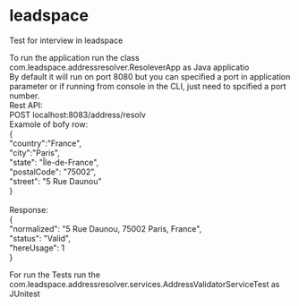 # leadspace
Test for interview in leadspace<br>

To run the application run the class com.leadspace.addressresolver.ResoleverApp as Java applicatio<br>
By default it will run on port 8080 but you can specified a port in application parameter or if running from console in the CLI, just need to spcified a port number.<br>
Rest API:<br>
POST localhost:8083/address/resolv<br>
Examole of bofy row:<br>
{<br>
	"country":"France",<br>
	"city":"Paris",<br>
	"state": "Île-de-France",<br>
	"postalCode": "75002", <br>
	"street": "5 Rue Daunou"<br>
}<br>
<br>
Response: <br>
{<br>
    "normalized": "5 Rue Daunou, 75002 Paris, France",<br>
    "status": "Valid",<br>
    "hereUsage": 1<br>
}<br>

For run the Tests run the com.leadspace.addressresolver.services.AddressValidatorServiceTest as JUnitest
